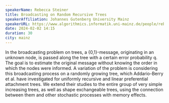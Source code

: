 ```yaml
---
speakerName: Rebecca Steiner
title: Broadcasting on Random Recursive Trees
speakerAffiliation: Johannes Gutenberg University Mainz
speakerURL: https://www.algorithmics.informatik.uni-mainz.de/people/rebecca-steiner-m-sc/
date: 2024-02-02 14:15
duration: 30
city: mainz
---
```


In the broadcasting problem on trees, a {0,1}-message, originating in an
unknown node, is passed along the tree with a certain error probability q. The goal is to estimate the original
message without knowing the order in which the nodes were informed. A
variation of the problem is considering this broadcasting process on a randomly
growing tree, which Addario-Berry et al. have investigated for uniformly recursive and linear preferential
attachment trees. We extend their studies to the entire group of very simple
increasing trees, as well as shape exchangeable trees, using the
connection between them and other stochastic processes with memory effects.
